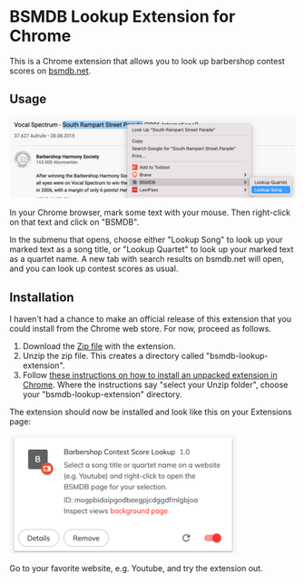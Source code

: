 # BSMDB Lookup Extension for Chrome

This is a Chrome extension that allows you to look up barbershop contest scores on [bsmdb.net](http://www.bsmdb.net/).

## Usage

![Screenshot](images/example.png)

In your Chrome browser, mark some text with your mouse. Then right-click on that text and click on "BSMDB". 

In the submenu that opens, choose either "Lookup Song" to look up your marked text as a song title, or "Lookup Quartet" to look up your marked text as a quartet name. A new tab with search results on bsmdb.net will open, and you can look up contest scores as usual.

## Installation

I haven't had a chance to make an official release of this extension that you could install from the Chrome web store. For now, proceed as follows.

1. Download the [Zip file](https://github.com/alexanderkoller/bsmdb-lookup-extension/releases/download/1.0/bsmdb-lookup-extension.zip) with the extension.
2. Unzip the zip file. This creates a directory called "bsmdb-lookup-extension".
3. Follow [these instructions on how to install an unpacked extension in Chrome](https://webkul.com/blog/how-to-install-the-unpacked-extension-in-chrome/). Where the instructions say "select your Unzip folder", choose your "bsmdb-lookup-extension" directory.

The extension should now be installed and look like this on your Extensions page:

<img src="images/extensions.png" alt="Screenshot" width="400"/>

Go to your favorite website, e.g. Youtube, and try the extension out.




